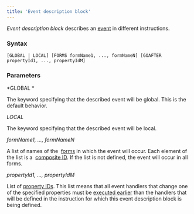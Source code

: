 ```yaml
---
title: 'Event description block'
---
```


*Event description block* describes an [event](Events.md) in different instructions.

### Syntax

    [GLOBAL | LOCAL] [FORMS formName1, ..., formNameN] [GOAFTER propertyId1, ..., propertyIdM]

### Parameters

*GLOBAL *

The keyword specifying that the described event will be global. This is the default behavior.

*LOCAL*

The keyword specifying that the described event will be local.

*formName1, ..., formNameN*

A list of names of the  [forms](Forms.md) in which the event will occur. Each element of the list is a  [composite ID](IDs.md#cid-broken). If the list is not defined, the event will occur in all forms.

*propertyId1, ..., propertyIdM*

List of [property IDs](IDs.md#propertyid-broken). This list means that all event handlers that change one of the specified properties must be [executed earlier](Events.md#order-broken) than the handlers that will be defined in the instruction for which this event description block is being defined.
